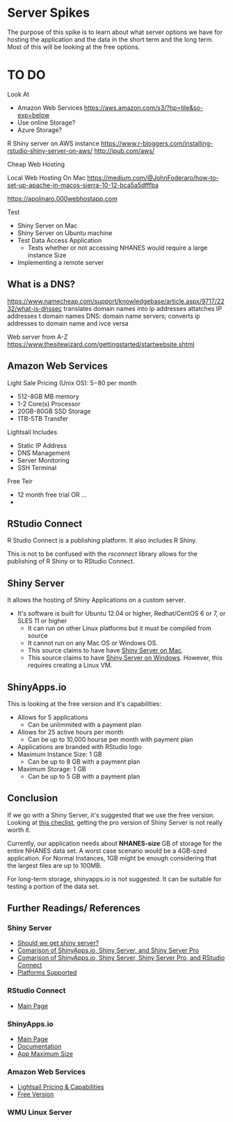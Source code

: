 # Server Spikes

The purpose of this spike is to learn about what server options we have for hosting the application and the data in the short term and the long term. Most of this will be looking at the free options.

# TO DO
Look At
- Amazon Web Services
	https://aws.amazon.com/s3/?hp=tile&so-exp=below
- Use online Storage?
- Azure Storage?

R Shiny server on AWS instance
https://www.r-bloggers.com/installing-rstudio-shiny-server-on-aws/
http://ipub.com/aws/

Cheap Web Hosting

Local Web Hosting On Mac
https://medium.com/@JohnFoderaro/how-to-set-up-apache-in-macos-sierra-10-12-bca5a5dfffba



https://apolinaro.000webhostapp.com

Test
- Shiny Server on Mac
- Shiny Server on Ubuntu machine
- Test Data Access Application
	- Tests whether or not accessing NHANES would require a large instance Size
- Implementing a remote server

## What is a DNS?
https://www.namecheap.com/support/knowledgebase/article.aspx/9717/2232/what-is-dnssec
translates domain names into ip addresses
	attatches IP addresses t domain names
	DNS: domain name servers; converts ip addresses to domain name and ivce versa

Web server from A-Z
https://www.thesitewizard.com/gettingstarted/startwebsite.shtml

## Amazon Web Services

Light Sale Pricing (Unix OS): $5-$80 per month
- 512-8GB MB memory
- 1-2 Core(s) Processor
- 20GB-80GB SSD Storage
- 1TB-5TB Transfer

Lightsail Includes
- Static IP Address
- DNS Management
- Server Monitoring
- SSH Terminal

Free Teir
- 12 month free trial OR ...
- 


## RStudio Connect

R Studio Connect is a publishing platform. It also includes R Shiny.

This is not to be confused with the _rsconnect_ library allows for the publishing of R Shiny or to RStudio Connect.

## Shiny Server

It allows the hosting of Shiny Applications on a custom server.

- It's software is built for Ubuntu 12.04 or higher, Redhat/CentOS 6 or 7, or SLES 11 or higher	
	- It can run on other Linux platforms but it must be compiled from source
	- It cannot run on any Mac OS or Windows OS.
	- This source claims to have have [Shiny Server on Mac](https://github.com/talonsensei/codex-python/wiki/Howto-Install-Shiny-Server-on-OSX).
	- This source claims to have [Shiny Server on Windows](https://github.com/leondutoit/shiny-server-on-ubuntu). However, this requires creating a Linux VM.


## ShinyApps.io

This is looking at the free version and it's capabilities:

- Allows for 5 applications
	- Can be unlimmited with a payment plan
- Allows for 25 active hours per month
	- Can be up to 10,000 hourse per month with payment plan
- Applications are branded with RStudio logo
- Maximum Instance Size: 1 GB
	- Can be up to 8 GB with a payment plan
 - Maximum Storage: 1 GB
 	- Can be up to 5 GB with a payment plan


## Conclusion

If we go with a Shiny Server, it's suggested that we use the free version. Looking at [this checlist](https://support.rstudio.com/hc/en-us/articles/217240558-What-is-the-difference-between-shinyapps-io-and-Shiny-Server-Pro-), getting the pro version of Shiny Server is not really worth it.

Currently, our application needs about **NHANES-size** GB of storage for the entire NHANES data set. A worst case scenario would be a 4GB-szed application. For Normal Instances, 1GB might be enough considering that the largest files are up to 100MB.

For long-term storage, shinyapps.io is not suggested. It can be suitable for testing a portion of the data set.



## Further Readings/ References

### Shiny Server
- [Should we get shiny server?](https://support.rstudio.com/hc/en-us/articles/217240558-What-is-the-difference-between-shinyapps-io-and-Shiny-Server-Pro-)
- [Comarison of ShinyApps.io, Shiny Server, and Shiny Server Pro](https://www.rstudio.com/products/shinyapps/)
- [Comarison of ShinyApps.io, Shiny Server, Shiny Server Pro, and RStudio Connect](https://www.rstudio.com/products/shiny/shiny-server/)
- [Platforms Supported](https://www.rstudio.com/products/shiny/download-server/)

### RStudio Connect
- [Main Page](https://www.rstudio.com/products/connect/)

### ShinyApps.io
- [Main Page](http://www.shinyapps.io/)
- [Documentation](http://docs.rstudio.com/shinyapps.io/)
- [App Maximum Size](https://support.rstudio.com/hc/en-us/articles/219449487--How-much-data-can-I-upload-to-shinyapps-io-)

### Amazon Web Services
- [Lightsail Pricing & Capabilities](https://aws.amazon.com/lightsail/)
- [Free Version](https://aws.amazon.com/free/)

### WMU Linux Server

